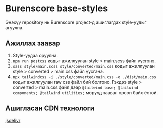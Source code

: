 # Burenscore base-styles
Энэхүү repository нь Burenscore project-д ашиглагдах style-уудыг агуулна.

## Ажиллах заавар
1. Style-уудаа оруулна.
2. `npm run postcss` кодыг ажиллуулан style > main.scss файл үүсгэнэ.
3. `sass style/main.scss style/converted/main.css` кодыг ажиллуулан style > converted > main.css файл үүсгэнэ.
4. `npx tailwindcss -i ./style/converted/main.css -o ./dist/main.css` кодыг ажиллуулан raw css файл бий болгоно. Гэхдээ style > converted > main.css файл дээр `@tailwind base;
   @tailwind components;
   @tailwind utilities;` мөрүүд заавал орсон байх ёстой.


## Ашигласан CDN технологи
[jsdelivr](https://www.jsdelivr.com/)